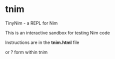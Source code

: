 # tnim
TinyNim - a REPL for Nim 

This is an interactive sandbox for testing Nim code

Instructions are in the **tnim.html** file 

or \? form within tnim
